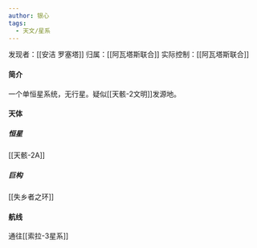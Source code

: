 ```yaml
---
author: 银心
tags:
  - 天文/星系
---
```

发现者：[[安洁 罗塞塔]]
归属：[[阿瓦塔斯联合]]
实际控制：[[阿瓦塔斯联合]]
#### 简介
一个单恒星系统，无行星。疑似[[天骸-2文明]]发源地。
#### 天体
##### 恒星
[[天骸-2A]]
##### 巨构
[[失乡者之环]]
#### 航线
通往[[索拉-3星系]]

